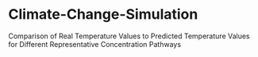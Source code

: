# Climate-Change-Simulation
Comparison of Real Temperature Values to Predicted Temperature Values for Different Representative Concentration Pathways
